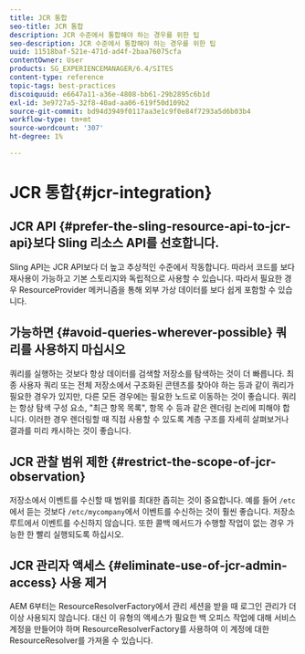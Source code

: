 ```yaml
---
title: JCR 통합
seo-title: JCR 통합
description: JCR 수준에서 통합해야 하는 경우를 위한 팁
seo-description: JCR 수준에서 통합해야 하는 경우를 위한 팁
uuid: 11518baf-521e-471d-ad4f-2baa76075cfa
contentOwner: User
products: SG_EXPERIENCEMANAGER/6.4/SITES
content-type: reference
topic-tags: best-practices
discoiquuid: e6647a11-a36e-4808-bb61-29b2895c6b1d
exl-id: 3e9727a5-32f8-40ad-aa06-619f50d109b2
source-git-commit: bd94d3949f0117aa3e1c9f0e84f7293a5d6b03b4
workflow-type: tm+mt
source-wordcount: '307'
ht-degree: 1%

---
```


# JCR 통합{#jcr-integration}

## JCR API {#prefer-the-sling-resource-api-to-jcr-api}보다 Sling 리소스 API를 선호합니다.

Sling API는 JCR API보다 더 높고 추상적인 수준에서 작동합니다. 따라서 코드를 보다 재사용이 가능하고 기본 스토리지와 독립적으로 사용할 수 있습니다. 따라서 필요한 경우 ResourceProvider 메커니즘을 통해 외부 가상 데이터를 보다 쉽게 포함할 수 있습니다.

## 가능하면 {#avoid-queries-wherever-possible} 쿼리를 사용하지 마십시오

쿼리를 실행하는 것보다 항상 데이터를 검색할 저장소를 탐색하는 것이 더 빠릅니다. 최종 사용자 쿼리 또는 전체 저장소에서 구조화된 콘텐츠를 찾아야 하는 등과 같이 쿼리가 필요한 경우가 있지만, 다른 모든 경우에는 필요한 노드로 이동하는 것이 좋습니다. 쿼리는 항상 탐색 구성 요소, &quot;최근 항목 목록&quot;, 항목 수 등과 같은 렌더링 논리에 피해야 합니다. 이러한 경우 렌더링할 때 직접 사용할 수 있도록 계층 구조를 자세히 살펴보거나 결과를 미리 캐시하는 것이 좋습니다.

## JCR 관찰 범위 제한 {#restrict-the-scope-of-jcr-observation}

저장소에서 이벤트를 수신할 때 범위를 최대한 좁히는 것이 중요합니다. 예를 들어 `/etc`에서 듣는 것보다 `/etc/mycompany`에서 이벤트를 수신하는 것이 훨씬 좋습니다. 저장소 루트에서 이벤트를 수신하지 않습니다. 또한 콜백 메서드가 수행할 작업이 없는 경우 가능한 한 빨리 실행되도록 하십시오.

## JCR 관리자 액세스 {#eliminate-use-of-jcr-admin-access} 사용 제거

AEM 6부터는 ResourceResolverFactory에서 관리 세션을 받을 때 로그인 관리가 더 이상 사용되지 않습니다. 대신 이 유형의 액세스가 필요한 백 오피스 작업에 대해 서비스 계정을 만들어야 하며 ResourceResolverFactory를 사용하여 이 계정에 대한 ResourceResolver를 가져올 수 있습니다.
